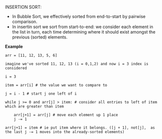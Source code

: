 INSERTION SORT:

- In Bubble Sort, we effectively sorted from end-to-start by pairwise comparison.
- In insertin sort we sort from start-to-end: we consider each element in the list in turn, each time determining where it should exist amongst the previous (sorted) elements.



**Example**
```
arr = [11, 12, 13, 5, 6] 

imagine we've sorted 11, 12, 13 (i = 0,1,2) and now i = 3 index is considered

i = 3 

item = arr[i] # the value we want to compare to

j = i - 1 # start j one left of i

while j >= 0 and arr[j] > item: # consider all entries to left of item which are greater than item
    
    arr[j+1] = arr[j] # move each element up 1 place
    j -= 1
    
arr[j+1] = item # ie put item where it belongs. ([j + 1], not[j],  as the last j -= 1 moves into the already-sorted elements)
```
